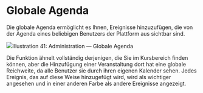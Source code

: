 # Globale Agenda

Die globale Agenda ermöglicht es Ihnen, Ereignisse hinzuzufügen, die von der Agenda eines beliebigen Benutzers der Plattform aus sichtbar sind.

![](../../.gitbook/assets/images30%20%286%29.png)Illustration 41: Administration — Globale Agenda

Die Funktion ähnelt vollständig derjenigen, die Sie im Kursbereich finden können, aber die Hinzufügung einer Veranstaltung dort hat eine globale Reichweite, da alle Benutzer sie durch ihren eigenen Kalender sehen. Jedes Ereignis, das auf diese Weise hinzugefügt wird, wird als wichtiger angesehen und in einer anderen Farbe als andere Ereignisse angezeigt.

